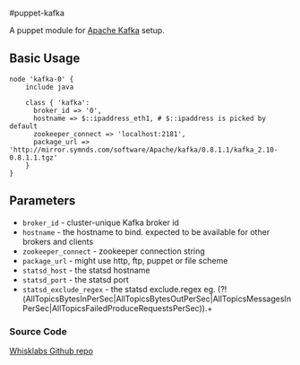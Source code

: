 #puppet-kafka

A puppet module for [Apache Kafka](http://kafka.apache.org/) setup.

## Basic Usage

    node 'kafka-0' {
        include java

        class { 'kafka':
          broker_id => '0',
          hostname => $::ipaddress_eth1, # $::ipaddress is picked by default
          zookeeper_connect => 'localhost:2181',
          package_url => 'http://mirror.symnds.com/software/Apache/kafka/0.8.1.1/kafka_2.10-0.8.1.1.tgz'
        }
    }

## Parameters

   - `broker_id` - cluster-unique Kafka broker id
   - `hostname` - the hostname to bind. expected to be available for other brokers and clients
   - `zookeeper_connect` - zookeeper connection string
   - `package_url` - might use http, ftp, puppet or file scheme
   - `statsd_host` - the statsd hostname
   - `statsd_port` - the statsd port
   - `statsd_exclude_regex` - the statsd exclude.regex eg. (?!(AllTopicsBytesInPerSec|AllTopicsBytesOutPerSec|AllTopicsMessagesInPerSec|AllTopicsFailedProduceRequestsPerSec)).+
   
### Source Code

[Whisklabs Github repo](http://github.com/whisklabs/puppet-kafka)
